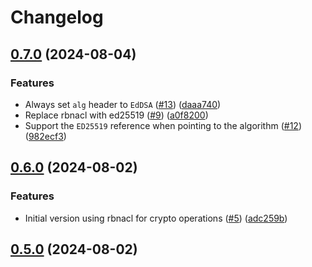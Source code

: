 # Changelog

## [0.7.0](https://github.com/anakinj/jwt-eddsa/compare/v0.6.0...v0.7.0) (2024-08-04)


### Features

* Always set `alg` header to `EdDSA` ([#13](https://github.com/anakinj/jwt-eddsa/issues/13)) ([daaa740](https://github.com/anakinj/jwt-eddsa/commit/daaa740e653c9786c7ac9c5d086ad5ef9c432df7))
* Replace rbnacl with ed25519 ([#9](https://github.com/anakinj/jwt-eddsa/issues/9)) ([a0f8200](https://github.com/anakinj/jwt-eddsa/commit/a0f8200d1d81ce5807539a54e6fac29c4065ac97))
* Support the `ED25519` reference when pointing to the algorithm ([#12](https://github.com/anakinj/jwt-eddsa/issues/12)) ([982ecf3](https://github.com/anakinj/jwt-eddsa/commit/982ecf31b68bde8d06bb791de0717b51fb5084e8))

## [0.6.0](https://github.com/anakinj/jwt-eddsa/compare/v0.5.0...v0.6.0) (2024-08-02)


### Features

* Initial version using rbnacl for crypto operations ([#5](https://github.com/anakinj/jwt-eddsa/issues/5)) ([adc259b](https://github.com/anakinj/jwt-eddsa/commit/adc259b68da1a928400e3f7f18dce498939ddef1))

## [0.5.0](https://github.com/anakinj/jwt-eddsa/compare/v0.4.0...v0.5.0) (2024-08-02)
